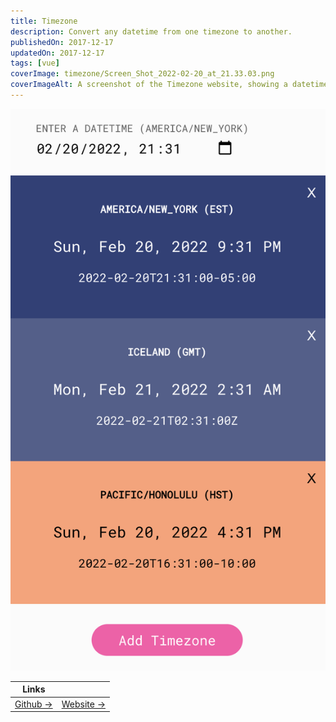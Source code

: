 ```yaml
---
title: Timezone
description: Convert any datetime from one timezone to another.
publishedOn: 2017-12-17
updatedOn: 2017-12-17
tags: [vue]
coverImage: timezone/Screen_Shot_2022-02-20_at_21.33.03.png
coverImageAlt: A screenshot of the Timezone website, showing a datetime conversion interface.
---
```


![Screen Shot 2022-02-20 at 21.33.03.png](timezone/Screen_Shot_2022-02-20_at_21.33.03.png)

| Links | |
| ------ | ------- |
| [Github →](https://github.com/thalida/Timezone) | [Website →](https://thalida.github.io/Timezone/) |
